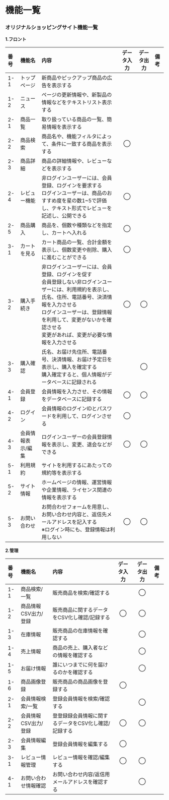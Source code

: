 # 機能一覧
### オリジナルショッピングサイト機能一覧
**1.フロント**

|番号|機能名|内容|データ入力|データ出力|備考|
|:---|:---|:---|:---:|:---:|:---|
|1-1|トップページ|新商品やピックアップ商品の広告を表示する||||
|1-2|ニュース|ページの更新情報や、新製品の情報などをテキストリスト表示する||||
|2-1|商品一覧|取り扱っている商品の一覧、簡易情報を表示する||||
|2-2|商品検索|商品名や、機能フィルタによって、条件に一致する商品を表示する|◯|||
|2-3|商品詳細|商品の詳細情報や、レビューなどを表示する||||
|2-4|レビュー機能|非ログインユーザーには、会員登録、ログインを要求する<br>ログインユーザーは、商品のおすすめ度を星の数1~5で評価し、テキスト形式でレビューを記述し、公開できる|◯|||
|2-5|商品購入|商品を、個数や種類などを指定し、カートへ入れる|◯|||
|3-1|カートを見る|カート商品の一覧、合計金額を表示し、個数変更や削除、購入に進むことができる|◯|||
|3-2|購入手続き|非ログインユーザーには、会員登録、ログインを促す<br>会員登録しない非ログインユーザーには、利用規約を表示し、氏名、住所、電話番号、決済情報を入力させる<br>ログインユーザーは、登録情報を利用して、変更がないかを確認させる<br>変更があれば、変更が必要な情報を入力させる|◯|◯||
|3-3|購入確認|氏名、お届け先住所、電話番号、決済情報、お届け予定日を表示し、購入を確定する<br>購入確定すると、個人情報がデータベースに記録される||◯||
|4-1|会員登録|会員情報を入力させ、その情報をデータベースに記録する|◯|◯||
|4-2|ログイン|会員情報のログインIDとパスワードを利用して、ログインさせる|◯|||
|4-3|会員情報表示/編集|ログインユーザーの会員登録情報を表示し、変更、退会などができる|◯|◯||
|5-1|利用規約|サイトを利用するにあたっての規約等を表示する||||
|5-2|サイト情報|ホームページの情報、運営情報や企業情報、ライセンス関連の情報を表示する||||
|5-3|お問い合わせ|お問合わせフォームを用意し、お問い合わせ内容と、返信先メールアドレスを記入する<br>※ログイン時にも、登録情報は利用しない|◯|◯||


**2.管理**

|番号|機能名|内容|データ入力|データ出力|備考|
|:---|:---|:---|:---:|:---:|:---|
|1-1|商品検索/一覧|販売商品を検索/確認する||◯||
|1-2|商品情報CSV出力/登録|販売商品に関するデータをCSV化し確認/記録する|◯|◯||
|1-3|在庫情報|販売商品の在庫情報を確認する||◯||
|1-4|売上情報|商品の売上、購入者などの情報を確認する||◯||
|1-5|お届け情報|誰にいつまでに何を届けるのかを確認する||◯||
|1-6|商品画像登録|販売商品の商品画像を登録する|◯|||
|2-1|会員情報検索/一覧|登録会員情報を検索/確認する||◯||
|2-2|会員情報CSV出力/登録|登登録録会員情報に関するデータをCSV化し確認/記録する|◯|◯||
|2-3|会員情報編集|登録会員情報を編集する|◯|||
|3-1|レビュー情報管理|レビュー情報を確認/編集する|◯|◯||
|4-1|お問い合わせ情報確認|お問い合わせ内容/返信用メールアドレスを確認する||◯||
